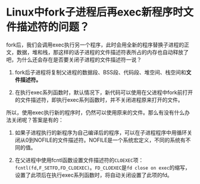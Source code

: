 # Linux中fork子进程后再exec新程序时文件描述符的问题？

fork后，我们会调用exec执行另一个程序，此时会用全新的程序替换子进程的正文，数据，堆和栈，那这样的话子进程的文件描述符表所占的内存也自动释放了吧，为什么还会存在是否要关闭子进程的文件描述符一说？

1. fork后子进程将复制父进程的数据段、BSS段、代码段、堆空间、栈空间和**文件描述符。**

3. 在执行exec系列函数时，默认情况下，新代码可以使用在父进程中fork前打开的文件描述符，即执行exec系列函数时，并不关闭进程原来打开的文件。

所以，使用exec执行新的程序时，仍然可以使用原来的文件。那么有没有什么办法关闭呢？答案是有的：

1. 如果子进程执行的新程序为自己编译后的程序，可以在子进程程序中用循环关闭从0到NOFILE的文件描述符。NOFILE是一个系统宏定义，不同的系统有不同的值。

2. 在父进程中使用fcntl函数设置文件描述符的`CLOEXEC`项：`fcntl(fd,F_SETFD,FD_CLOEXEC)`。`FD_CLOEXEC`是`fd close on exec`的缩写，设置了此项后在执行exec系列函数时，将自动关闭设置了此项的fd。

